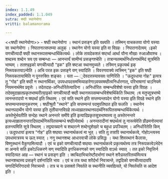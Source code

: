 ```yaml
---
index: 1.1.49
index_padded: 1.1.049
sutra: षष्ठी स्थानेयोगा
vritti: balamanorama

---
```

<<षष्ठी स्थानेयोगा>> - षष्ठी स्थानेयोगा । स्थानं प्रसङ्ग इति वक्ष्यति । तस्मिन् वाचकतया योगो यस्याः सा स्थानेयोगा । निपातनात्सप्तम्या अलुक् । स्थानेन योगो यस्या इति वा विग्रहः । निपातनादेत्वम् ।इको यणची॑त्यादौ षष्ठी स्थानरूपसम्बन्धार्थिकेत्यर्थः । लोके तावदेकशतं षष्टर्था आर्था यौना मौखाः रुआऔवाश्च । शब्दस्य शब्देन त्रय एव सम्बन्धाः — आनन्तर्यं सामीप्यं प्रसङ्गश्चेति । तत्रान्यतमार्थनिर्धारणार्थमिदं सूत्रमिति भाष्यम् । ततश्च॒इको यणची॑त्यादौ "इक" इति षष्टआ स्थानमुच्यते । तस्मिन् प्रकृत्यर्थ इक् निरूपकतयाऽन्वेति । अचि परत इकः प्रसङ्गे यण् स्यादिति । विवरणवाक्ये त्वस्मिन् "इक" इति षष्ठी निरूपकतायामिति न पुनरुक्तिः शङ्काः । यता — ॒देवदत्तस्यावयवः पाणि॑रिति । "ऊदुपधाया गोहः" इत्यत्र तु "गोह" इति षष्ठी न स्थानार्थिका, उपपधापदसमभिव्याहारेणाऽवयवषष्ठीत्वनिर्धारणात्, परिभाषाणां चाऽनियमे नियमनार्थमेव प्रवृत्तेः । तदेतदाह-अनिर्धारितेत्यादिना । अनिर्धारितः सम्बन्धविशेषो यस्या इति विग्रहः । तदेवमुदाह्मतप्रकृतभाष्यरीत्या॒इको यणची॑त्यादौ षष्ठी स्थानरूपसम्बन्धविशेषार्थिकेति स्थितम् ।ष मतुप्सूत्रभाष्ये त्वनन्तरादयो न षष्ठर्था इति स्थितम् । एवं सति स्थाने इति सप्तम्यन्तपदेन योगो यस्या इति विग्रहे स्थाने इति सप्तम्यन्तस्यानुकरणम् । षष्ठीश्रुतौ "स्थाने" इति सप्तम्यन्तं पदमुपतिष्ठत इति फलति । स्थानेन स्थानपदार्थेन योगो यस्या इति तृतीयान्तविग्रहे त्वध्याह्मतस्थानपदार्थनिरूपितसम्बन्धार्थिकेत्यर्थः ।अस्तेर्भूर्भवतीति सन्देहः स्थाने अनन्तरे समीपे इति॑ इत्यादिप्रकृतसूत्रभाष्यस्य तु अस्तेरनन्तरे इत्यध्याह्मतानन्तरादिपदार्थनिरूपितसम्बन्धे षष्ठीत्येवार्थः । अनन्तरादीनां षष्ठर्थत्वं तु नास्त्येवेति प्रौढमनोरमायां हलन्त्यमिति सूत्रे स्थितम् । तद्व्याख्याने च शब्दरत्ने शब्देन्दुशेखरे च बहुधा प्रपञ्चितम् । अनिर्धारितेति किम् । ऊदुपधाया॑ इत्यत्र "गोह" इति षष्ठ्याः स्थानार्थकत्वं मा भूत् । सति तु तत्रापि स्थानार्थकत्वे, गोहोऽन्त्यस्य उपधामात्रस्य च ऊत् स्यात् । ननु स्थानशब्द आधारवाची लोके प्रसिद्धः । यथा शिवस्थानं कैलासः, विष्णुस्थानं वैकुण्ठमित्यादौ । एवं च इको यणचीत्यादौ षष्ठ्याः स्थानार्थकत्वे प्रकृत्यर्थस्य तत्र निरूपकत्वेऽभेदेन वा अन्वये सति इकोऽधिकरणे यण् स्यादिति इगधिकरणको यण् स्यादिति वाऽर्थः स्यात् । तत इको निवृत्तिर्न स्यादित्यत आह — स्थानं च प्रसङ्ग इति । क्वचिदाभिचारेष्टौदर्भाणां स्थाने शरैःप्रस्तरितव्य॑मित्यत्र स्थानशब्दस्य प्रसङ्गे दर्शनादिति भावः । एवं च तत्र यथा शरैर्दर्भा निवत्र्यन्ते, तद्वदिको यणचीत्यादावपि यणादिभिरिगादयो निवत्र्यन्ते । तत्र च यः प्रसक्तो निवर्तते स स्थानीति व्यवह्यियते, यो निवर्तयति स आदेश इति ।